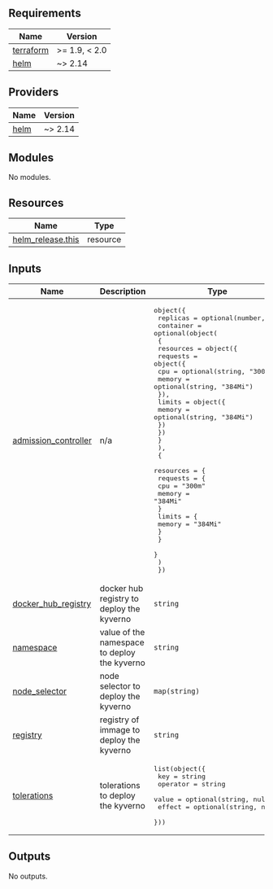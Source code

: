 <!-- BEGIN_TF_DOCS -->
## Requirements

| Name | Version |
|------|---------|
| <a name="requirement_terraform"></a> [terraform](#requirement\_terraform) | >= 1.9, < 2.0 |
| <a name="requirement_helm"></a> [helm](#requirement\_helm) | ~> 2.14 |

## Providers

| Name | Version |
|------|---------|
| <a name="provider_helm"></a> [helm](#provider\_helm) | ~> 2.14 |

## Modules

No modules.

## Resources

| Name | Type |
|------|------|
| [helm_release.this](https://registry.terraform.io/providers/hashicorp/helm/latest/docs/resources/release) | resource |

## Inputs

| Name | Description | Type | Default | Required |
|------|-------------|------|---------|:--------:|
| <a name="input_admission_controller"></a> [admission\_controller](#input\_admission\_controller) | n/a | <pre>object({<br/>    replicas = optional(number, 2)<br/>    container = optional(object(<br/>      {<br/>        resources = object({<br/>          requests = object({<br/>            cpu    = optional(string, "300m")<br/>            memory = optional(string, "384Mi")<br/>          }),<br/>          limits = object({<br/>            memory = optional(string, "384Mi")<br/>          })<br/>        })<br/>      }<br/>      ),<br/>      {<br/>        resources = {<br/>          requests = {<br/>            cpu    = "300m"<br/>            memory = "384Mi"<br/>          }<br/>          limits = {<br/>            memory = "384Mi"<br/>          }<br/>        }<br/>      }<br/>    )<br/>  })</pre> | <pre>{<br/>  "container": {<br/>    "resources": {<br/>      "limits": {<br/>        "memory": "384Mi"<br/>      },<br/>      "requests": {<br/>        "cpu": "300m",<br/>        "memory": "384Mi"<br/>      }<br/>    }<br/>  },<br/>  "replicas": 2<br/>}</pre> | no |
| <a name="input_docker_hub_registry"></a> [docker\_hub\_registry](#input\_docker\_hub\_registry) | docker hub registry to deploy the kyverno | `string` | `"docker.io"` | no |
| <a name="input_namespace"></a> [namespace](#input\_namespace) | value of the namespace to deploy the kyverno | `string` | `"cluster-apps"` | no |
| <a name="input_node_selector"></a> [node\_selector](#input\_node\_selector) | node selector to deploy the kyverno | `map(string)` | <pre>{<br/>  "node.kubernetes.io/pool": "critical"<br/>}</pre> | no |
| <a name="input_registry"></a> [registry](#input\_registry) | registry of immage to deploy the kyverno | `string` | `"ghcr.io"` | no |
| <a name="input_tolerations"></a> [tolerations](#input\_tolerations) | tolerations to deploy the kyverno | <pre>list(object({<br/>    key      = string<br/>    operator = string<br/>    value    = optional(string, null)<br/>    effect   = optional(string, null)<br/>  }))</pre> | <pre>[<br/>  {<br/>    "key": "CriticalAddonsOnly",<br/>    "operator": "Exists"<br/>  }<br/>]</pre> | no |

## Outputs

No outputs.
<!-- END_TF_DOCS -->